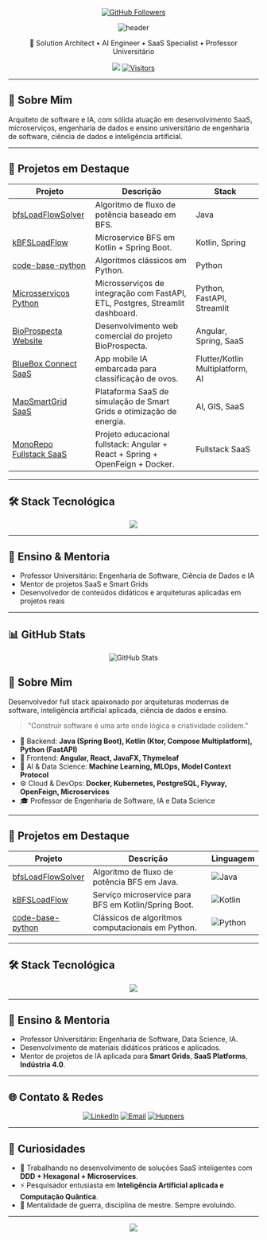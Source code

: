 <!-- HEADER COM BANNER SIMULADO -->

<p align="center">
  <a href="https://github.com/jhonieldorschulz"><img src="https://img.shields.io/github/followers/jhonieldorschulz?label=GitHub%20Followers&style=social" alt="GitHub Followers"></a>
</p><!-- HEADER COM GRADIENTE AZUL PROFUNDO -->
<p align="center">
  <img src="https://capsule-render.vercel.app/api?type=waving&color=color=0F2027,203A43,2C53644&height=200&section=header&text=Jhoni%20Eldor%20Schulz&fontColor=ffffff&fontSize=40&animation=fadeIn" alt="header" />
</p>

<p align="center">
  🚀 Solution Architect • AI Engineer • SaaS Specialist • Professor Universitário  
</p>

<p align="center">
  <a href="https://github.com/jhonieldorschulz"><img src="https://img.shields.io/github/followers/jhonieldorschulz?label=GitHub%20Followers&style=social"></a>
  <a href="https://visitor-badge.laobi.icu/badge?page_id=jhonieldorschulz"><img src="https://visitor-badge.laobi.icu/badge?page_id=jhonieldorschulz" alt="Visitors"></a>
</p>

---

## 🌟 Sobre Mim

Arquiteto de software e IA, com sólida atuação em desenvolvimento SaaS, microserviços, engenharia de dados e ensino universitário de engenharia de software, ciência de dados e inteligência artificial.

---

## 🚀 Projetos em Destaque

| Projeto | Descrição | Stack |
| ------- | --------- | ----- |
| [bfsLoadFlowSolver](https://github.com/jhonieldorschulz/bfsLoadFlowSolver) | Algoritmo de fluxo de potência baseado em BFS. | Java |
| [kBFSLoadFlow](https://github.com/jhonieldorschulz/kBFSLoadFlow) | Microservice BFS em Kotlin + Spring Boot. | Kotlin, Spring |
| [code-base-python](https://github.com/jhonieldorschulz/code-base-python) | Algoritmos clássicos em Python. | Python |
| [Microsserviços Python](#) | Microsserviços de integração com FastAPI, ETL, Postgres, Streamlit dashboard. | Python, FastAPI, Streamlit |
| [BioProspecta Website](#) | Desenvolvimento web comercial do projeto BioProspecta. | Angular, Spring, SaaS |
| [BlueBox Connect SaaS](#) | App mobile IA embarcada para classificação de ovos. | Flutter/Kotlin Multiplatform, AI |
| [MapSmartGrid SaaS](#) | Plataforma SaaS de simulação de Smart Grids e otimização de energia. | AI, GIS, SaaS |
| [MonoRepo Fullstack SaaS](#) | Projeto educacional fullstack: Angular + React + Spring + OpenFeign + Docker. | Fullstack SaaS |

---

## 🛠️ Stack Tecnológica

<div align="center">
  <img src="https://skillicons.dev/icons?i=java,kotlin,spring,python,docker,kubernetes,postgres,angular,react,git,github,fastapi,flutter,graphql" />
</div>

---

## 🎯 Ensino & Mentoria

- Professor Universitário: Engenharia de Software, Ciência de Dados e IA
- Mentor de projetos SaaS e Smart Grids
- Desenvolvedor de conteúdos didáticos e arquiteturas aplicadas em projetos reais

---

## 📊 GitHub Stats

<p align="center">
  <img src="https://github-readme-stats.vercel.app/api?username=jhonieldorschulz&show_icons=true&theme=tokyonight&hide_border=true" alt="GitHub Stats" />
</p>

<p al


---

## 🌟 Sobre Mim

Desenvolvedor full stack apaixonado por arquiteturas modernas de software, inteligência artificial aplicada, ciência de dados e ensino.

> "Construir software é uma arte onde lógica e criatividade colidem."

- 🔭 Backend: **Java (Spring Boot), Kotlin (Ktor, Compose Multiplatform), Python (FastAPI)**
- 🎯 Frontend: **Angular, React, JavaFX, Thymeleaf**
- 🧠 AI & Data Science: **Machine Learning, MLOps, Model Context Protocol**
- ⚙️ Cloud & DevOps: **Docker, Kubernetes, PostgreSQL, Flyway, OpenFeign, Microservices**
- 🎓 Professor de Engenharia de Software, IA e Data Science

---

## 🚀 Projetos em Destaque

| Projeto | Descrição | Linguagem |
| ------- | --------- | --------- |
| [bfsLoadFlowSolver](https://github.com/jhonieldorschulz/bfsLoadFlowSolver) | Algoritmo de fluxo de potência BFS em Java. | ![Java](https://img.shields.io/badge/Java-%23ED8B00.svg?style=flat&logo=java&logoColor=white) |
| [kBFSLoadFlow](https://github.com/jhonieldorschulz/kBFSLoadFlow) | Serviço microservice para BFS em Kotlin/Spring Boot. | ![Kotlin](https://img.shields.io/badge/Kotlin-0095D5?style=flat&logo=kotlin&logoColor=white) |
| [code-base-python](https://github.com/jhonieldorschulz/code-base-python) | Clássicos de algoritmos computacionais em Python. | ![Python](https://img.shields.io/badge/Python-3776AB?style=flat&logo=python&logoColor=white) |

---

## 🛠️ Stack Tecnológica

<div align="center">
  <img src="https://skillicons.dev/icons?i=java,kotlin,spring,python,docker,kubernetes,postgres,angular,react,git,github,fastapi" />
</div>

---

## 🎯 Ensino & Mentoria

- Professor Universitário: Engenharia de Software, Data Science, IA.
- Desenvolvimento de materiais didáticos práticos e aplicados.
- Mentor de projetos de IA aplicada para **Smart Grids**, **SaaS Platforms**, **Indústria 4.0**.

---

## 🌐 Contato & Redes

<p align="center">
  <a href="https://www.linkedin.com/in/seu_linkedin_aqui"><img src="https://img.shields.io/badge/LinkedIn-0A66C2?style=for-the-badge&logo=linkedin&logoColor=white" alt="LinkedIn"></a>
  <a href="mailto:jhonieldorschulz@dominio.com"><img src="https://img.shields.io/badge/Email-EA4335?style=for-the-badge&logo=gmail&logoColor=white" alt="Email"></a>
  <a href="https://huppers.com.br"><img src="https://img.shields.io/badge/Huppers-0D9488?style=for-the-badge&logo=data:image/svg+xml;base64,&logoColor=white" alt="Huppers"></a>
</p>

---

## 🧠 Curiosidades

- 🔬 Trabalhando no desenvolvimento de soluções SaaS inteligentes com **DDD + Hexagonal + Microservices**.
- ⚡ Pesquisador entusiasta em **Inteligência Artificial aplicada e Computação Quântica**.
- 🥋 Mentalidade de guerra, disciplina de mestre. Sempre evoluindo.

---

<p align="center">
  <img src="https://capsule-render.vercel.app/api?type=waving&color=0D9488&height=120&section=footer"/>
</p>
